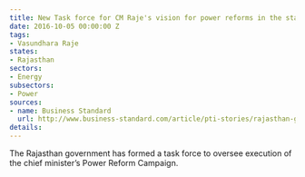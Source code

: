 ```yaml
---
title: New Task force for CM Raje's vision for power reforms in the state
date: 2016-10-05 00:00:00 Z
tags:
- Vasundhara Raje
states:
- Rajasthan
sectors:
- Energy
subsectors:
- Power
sources:
- name: Business Standard
  url: http://www.business-standard.com/article/pti-stories/rajasthan-govt-forms-task-force-for-coordination-among-depts-116092701206_1.html
details: 
---
```


The Rajasthan government has formed a task force to oversee execution of the chief minister’s Power Reform Campaign.
